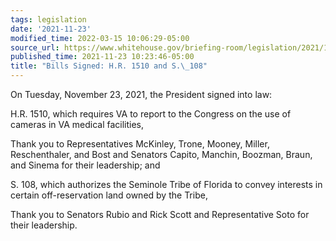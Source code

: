 ```yaml
---
tags: legislation
date: '2021-11-23'
modified_time: 2022-03-15 10:06:29-05:00
source_url: https://www.whitehouse.gov/briefing-room/legislation/2021/11/23/bills-signed-h-r-1510-and-s-108/
published_time: 2021-11-23 10:23:46-05:00
title: "Bills Signed: H.R. 1510 and S.\_108"
---
```

 
On Tuesday, November 23, 2021, the President signed into law:

H.R. 1510, which requires VA to report to the Congress on the use of
cameras in VA medical facilities,

Thank you to Representatives McKinley, Trone, Mooney, Miller,
Reschenthaler, and Bost and Senators Capito, Manchin, Boozman, Braun,
and Sinema for their leadership; and

S. 108, which authorizes the Seminole Tribe of Florida to convey
interests in certain off-reservation land owned by the Tribe,

Thank you to Senators Rubio and Rick Scott and Representative Soto for
their leadership.
